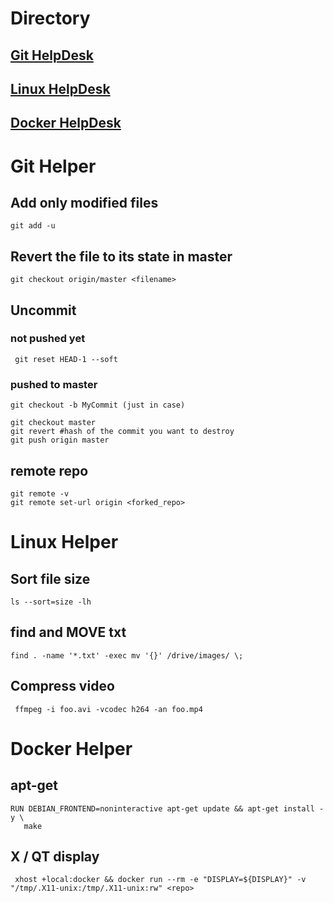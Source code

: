 # Directory
## [Git HelpDesk](#git-helper)

## [Linux HelpDesk](#linux-helper)

## [Docker HelpDesk](#docker-helper)

# Git Helper

## Add only modified files
```git add -u```

## Revert the file to its state in master
``` git checkout origin/master <filename> ```

## Uncommit

### not pushed yet
``` git reset HEAD-1 --soft``` 

### pushed to master
``` 
git checkout -b MyCommit (just in case)

git checkout master
git revert #hash of the commit you want to destroy
git push origin master
```

## remote repo
```
git remote -v
git remote set-url origin <forked_repo>
```

# Linux Helper

## Sort file size

```
ls --sort=size -lh
```

## find and **MOVE** txt

```
find . -name '*.txt' -exec mv '{}' /drive/images/ \;
```

## Compress video
```
 ffmpeg -i foo.avi -vcodec h264 -an foo.mp4
```

# Docker Helper

## apt-get
```
RUN DEBIAN_FRONTEND=noninteractive apt-get update && apt-get install -y \
   make
```

## X / QT display

```
 xhost +local:docker && docker run --rm -e "DISPLAY=${DISPLAY}" -v "/tmp/.X11-unix:/tmp/.X11-unix:rw" <repo>
```
